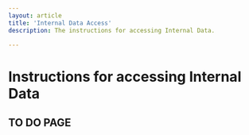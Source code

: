 ```yaml
---
layout: article
title: 'Internal Data Access'
description: The instructions for accessing Internal Data.

---
```


<h1>Instructions for accessing Internal Data</h1>

<h2>TO DO PAGE</h2>


